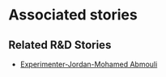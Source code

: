 # Associated stories

<!-- !!DO NOT REMOVE!! start autogenerated hyperlinks -->
## Related R&D Stories
- [Experimenter-Jordan-Mohamed Abmouli](/stories/?doc=Experimenters_JOR)
<!-- !!DO NOT REMOVE!! end autogenerated hyperlinks -->